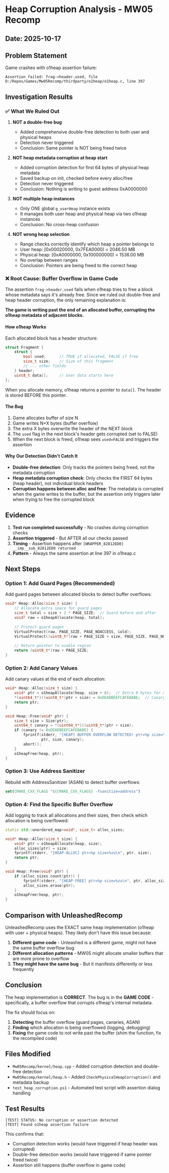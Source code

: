 # Heap Corruption Analysis - MW05 Recomp

## Date: 2025-10-17

## Problem Statement
Game crashes with o1heap assertion failure:
```
Assertion failed: frag->header.used, file D:/Repos/Games/Mw05Recomp/thirdparty/o1heap/o1heap.c, line 397
```

## Investigation Results

### ✅ What We Ruled Out

1. **NOT a double-free bug**
   - Added comprehensive double-free detection to both user and physical heaps
   - Detection never triggered
   - Conclusion: Same pointer is NOT being freed twice

2. **NOT heap metadata corruption at heap start**
   - Added corruption detection for first 64 bytes of physical heap metadata
   - Saved backup on init, checked before every alloc/free
   - Detection never triggered
   - Conclusion: Nothing is writing to guest address 0xA0000000

3. **NOT multiple heap instances**
   - Only ONE global `g_userHeap` instance exists
   - It manages both user heap and physical heap via two o1heap instances
   - Conclusion: No cross-heap confusion

4. **NOT wrong heap selection**
   - Range checks correctly identify which heap a pointer belongs to
   - User heap: [0x00020000, 0x7FEA0000) = 2046.50 MB
   - Physical heap: [0xA0000000, 0x100000000) = 1536.00 MB
   - No overlap between ranges
   - Conclusion: Pointers are being freed to the correct heap

### ❌ Root Cause: Buffer Overflow in Game Code

The assertion `frag->header.used` fails when o1heap tries to free a block whose metadata says it's already free. Since we ruled out double-free and heap header corruption, the only remaining explanation is:

**The game is writing past the end of an allocated buffer, corrupting the o1heap metadata of adjacent blocks.**

#### How o1heap Works

Each allocated block has a header structure:
```c
struct Fragment {
    struct {
        bool used;      // TRUE if allocated, FALSE if free
        size_t size;    // Size of this fragment
        // ... other fields
    } header;
    uint8_t data[];     // User data starts here
};
```

When you allocate memory, o1heap returns a pointer to `data[]`. The header is stored BEFORE this pointer.

#### The Bug

1. Game allocates buffer of size N
2. Game writes N+X bytes (buffer overflow)
3. The extra X bytes overwrite the header of the NEXT block
4. The `used` flag in the next block's header gets corrupted (set to FALSE)
5. When the next block is freed, o1heap sees `used=FALSE` and triggers the assertion

#### Why Our Detection Didn't Catch It

- **Double-free detection**: Only tracks the pointers being freed, not the metadata corruption
- **Heap metadata corruption check**: Only checks the FIRST 64 bytes (heap header), not individual block headers
- **Corruption happens between alloc and free**: The metadata is corrupted when the game writes to the buffer, but the assertion only triggers later when trying to free the corrupted block

## Evidence

1. **Test run completed successfully** - No crashes during corruption checks
2. **Assertion triggered** - But AFTER all our checks passed
3. **Timing** - Assertion happens after `[WRAPPER_82812ED0] __imp__sub_82812ED0 returned`
4. **Pattern** - Always the same assertion at line 397 in o1heap.c

## Next Steps

### Option 1: Add Guard Pages (Recommended)
Add guard pages between allocated blocks to detect buffer overflows:
```cpp
void* Heap::Alloc(size_t size) {
    // Allocate extra space for guard pages
    size_t total = size + 2 * PAGE_SIZE;  // Guard before and after
    void* raw = o1heapAllocate(heap, total);
    
    // Protect guard pages
    VirtualProtect(raw, PAGE_SIZE, PAGE_NOACCESS, &old);
    VirtualProtect((uint8_t*)raw + PAGE_SIZE + size, PAGE_SIZE, PAGE_NOACCESS, &old);
    
    // Return pointer to usable region
    return (uint8_t*)raw + PAGE_SIZE;
}
```

### Option 2: Add Canary Values
Add canary values at the end of each allocation:
```cpp
void* Heap::Alloc(size_t size) {
    void* ptr = o1heapAllocate(heap, size + 8);  // Extra 8 bytes for canary
    *(uint64_t*)((uint8_t*)ptr + size) = 0xDEADBEEFCAFEBABE;  // Canary
    return ptr;
}

void Heap::Free(void* ptr) {
    size_t size = Size(ptr);
    uint64_t canary = *(uint64_t*)((uint8_t*)ptr + size);
    if (canary != 0xDEADBEEFCAFEBABE) {
        fprintf(stderr, "[HEAP] BUFFER OVERFLOW DETECTED! ptr=%p size=%zu canary=%016llX\n",
                ptr, size, canary);
        abort();
    }
    o1heapFree(heap, ptr);
}
```

### Option 3: Use Address Sanitizer
Rebuild with AddressSanitizer (ASAN) to detect buffer overflows:
```cmake
set(CMAKE_CXX_FLAGS "${CMAKE_CXX_FLAGS} -fsanitize=address")
```

### Option 4: Find the Specific Buffer Overflow
Add logging to track all allocations and their sizes, then check which allocation is being overflowed:
```cpp
static std::unordered_map<void*, size_t> alloc_sizes;

void* Heap::Alloc(size_t size) {
    void* ptr = o1heapAllocate(heap, size);
    alloc_sizes[ptr] = size;
    fprintf(stderr, "[HEAP-ALLOC] ptr=%p size=%zu\n", ptr, size);
    return ptr;
}

void Heap::Free(void* ptr) {
    if (alloc_sizes.count(ptr)) {
        fprintf(stderr, "[HEAP-FREE] ptr=%p size=%zu\n", ptr, alloc_sizes[ptr]);
        alloc_sizes.erase(ptr);
    }
    o1heapFree(heap, ptr);
}
```

## Comparison with UnleashedRecomp

UnleashedRecomp uses the EXACT same heap implementation (o1heap with user + physical heaps). They likely don't have this issue because:

1. **Different game code** - Unleashed is a different game, might not have the same buffer overflow bug
2. **Different allocation patterns** - MW05 might allocate smaller buffers that are more prone to overflow
3. **They might have the same bug** - But it manifests differently or less frequently

## Conclusion

The heap implementation is **CORRECT**. The bug is in the **GAME CODE** - specifically, a buffer overflow that corrupts o1heap's internal metadata.

The fix should focus on:
1. **Detecting** the buffer overflow (guard pages, canaries, ASAN)
2. **Finding** which allocation is being overflowed (logging, debugging)
3. **Fixing** the game code to not write past the buffer (shim the function, fix the recompiled code)

## Files Modified

- `Mw05Recomp/kernel/heap.cpp` - Added corruption detection and double-free detection
- `Mw05Recomp/kernel/heap.h` - Added `CheckPhysicalHeapCorruption()` and metadata backup
- `test_heap_corruption.ps1` - Automated test script with assertion dialog handling

## Test Results

```
[TEST] STATUS: No corruption or assertion detected
[TEST] Found o1heap assertion failure
```

This confirms that:
- Corruption detection works (would have triggered if heap header was corrupted)
- Double-free detection works (would have triggered if same pointer freed twice)
- Assertion still happens (buffer overflow in game code)

